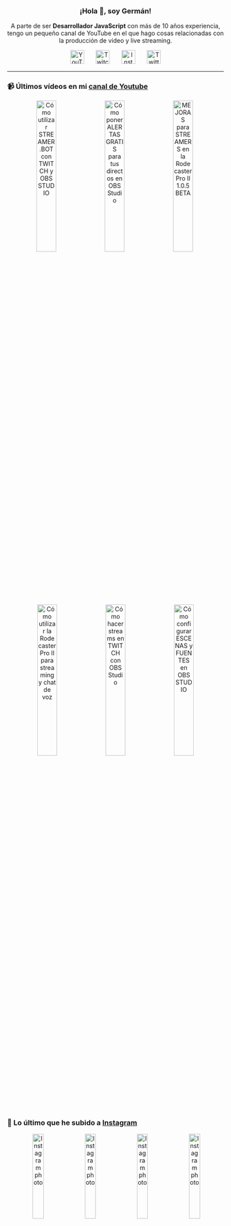 <p align="center" width="300">
  <h3 align="center">¡Hola 👋, soy Germán!</h3>
</p>

<p align="center">A parte de ser <strong>Desarrollador JavaScript</strong> con más de 10 años experiencia, tengo un pequeño canal de YouTube en el que hago cosas relacionadas con la producción de video y live streaming.</p>

<p align="center">
  <a href="https://youtube.com/@germix" target="blank"><img src="https://cdn.simpleicons.org/youtube/FF0000" alt="YouTube" title="YouTube" width="32px" /></a>
  &#8287;&#8287;&#8287;&#8287;&#8287;
  <a href="https://twitch.tv/germix_tv" target="blank"><img src="https://cdn.simpleicons.org/twitch/9146FF" alt="Twitch" title="Twitch" width="32px" /></a>
  &#8287;&#8287;&#8287;&#8287;&#8287;
  <a href="https://instagram.com/germix_tv" target="blank"><img src="https://cdn.simpleicons.org/instagram/E4405F" alt="Instagram" title="Instagram" width="32px" /></a>
  &#8287;&#8287;&#8287;&#8287;&#8287;
  <a href="https://twitter.com/germix_tv" target="blank"><img src="https://cdn.simpleicons.org/twitter/1DA1F2" alt="Twitter" title="Twitter" width="32px" />
  </a>
</p>

<hr />

<p align="center">
  <h3>📹 Últimos vídeos en mi <a href="https://youtube.com/@germix?sub_confirmation=1" target="blank">canal de Youtube</a></h3>
</p>
<p align="center">&#8287;<a href="https://youtu.be/2AilFoiYnlc" target="blank"><img width="30%" src="https://img.youtube.com/vi/2AilFoiYnlc/mqdefault.jpg" alt="Cómo utilizar STREAMER.BOT con TWITCH y OBS STUDIO" title="Cómo utilizar STREAMER.BOT con TWITCH y OBS STUDIO" /></a>  &#8287;<a href="https://youtu.be/3EUPLZjGjkY" target="blank"><img width="30%" src="https://img.youtube.com/vi/3EUPLZjGjkY/mqdefault.jpg" alt="Cómo poner ALERTAS GRATIS para tus directos en OBS Studio" title="Cómo poner ALERTAS GRATIS para tus directos en OBS Studio" /></a>  &#8287;<a href="https://youtu.be/3mLzME7gODA" target="blank"><img width="30%" src="https://img.youtube.com/vi/3mLzME7gODA/mqdefault.jpg" alt="MEJORAS para STREAMERS en la Rodecaster Pro II 1.0.5 BETA" title="MEJORAS para STREAMERS en la Rodecaster Pro II 1.0.5 BETA" /></a>  &#8287;<a href="https://youtu.be/8784wBhHpVo" target="blank"><img width="30%" src="https://img.youtube.com/vi/8784wBhHpVo/mqdefault.jpg" alt="Cómo utilizar la Rodecaster Pro II para streaming y chat de voz" title="Cómo utilizar la Rodecaster Pro II para streaming y chat de voz" /></a>  &#8287;<a href="https://youtu.be/L-Fe5wee3uM" target="blank"><img width="30%" src="https://img.youtube.com/vi/L-Fe5wee3uM/mqdefault.jpg" alt="Cómo hacer streams en TWITCH con OBS Studio" title="Cómo hacer streams en TWITCH con OBS Studio" /></a>  &#8287;<a href="https://youtu.be/TjLFIa8oTSs" target="blank"><img width="30%" src="https://img.youtube.com/vi/TjLFIa8oTSs/mqdefault.jpg" alt="Cómo configurar ESCENAS y FUENTES en OBS STUDIO" title="Cómo configurar ESCENAS y FUENTES en OBS STUDIO" /></a></p>

<p align="center">
  <h3>📸 Lo último que he subido a <a href="https://instagram.com/germix_tv" target="blank">Instagram</a></h3>
</p>
<p align="center">&#8287;<a href='https://instagram.com/p/Cyep5CuxgMj' target='_blank'><img width='22.5%' src='https://scontent-lhr6-2.cdninstagram.com/v/t51.2885-15/392738410_802497294962561_7766657189876091734_n.jpg?stp=dst-jpg_e15_fr_p1080x1080&_nc_ht=scontent-lhr6-2.cdninstagram.com&_nc_cat=105&_nc_ohc=LVEdSZ-AWWEAX-slLsp&edm=APU89FABAAAA&ccb=7-5&oh=00_AfAG851tUiokDVXSwpHtttmerr_30Qn_dCkgmgmQMFNzwg&oe=65471E4F&_nc_sid=bc0c2c' alt='Instagram photo' /></a>  &#8287;<a href='https://instagram.com/p/CyUOrf5R5M1' target='_blank'><img width='22.5%' src='https://scontent-lhr8-1.cdninstagram.com/v/t51.2885-15/391132186_862394615403356_4456715945864593015_n.jpg?stp=dst-jpg_e15_fr_p1080x1080&_nc_ht=scontent-lhr8-1.cdninstagram.com&_nc_cat=108&_nc_ohc=WwKvOlWvuoIAX_EA6xO&edm=APU89FABAAAA&ccb=7-5&oh=00_AfBzm3I0NpEv_ZXdTB8vSRI2Qv-GuEIyxjenUzZlUV3xBQ&oe=6546EB8D&_nc_sid=bc0c2c' alt='Instagram photo' /></a>  &#8287;<a href='https://instagram.com/p/CyTfNOUxDv_' target='_blank'><img width='22.5%' src='https://scontent-lhr6-2.cdninstagram.com/v/t51.2885-15/387719271_334399562445173_5871861751405127672_n.jpg?stp=dst-jpg_e15_fr_p1080x1080&_nc_ht=scontent-lhr6-2.cdninstagram.com&_nc_cat=105&_nc_ohc=W_gTRgeicQ0AX9B2l6z&edm=APU89FABAAAA&ccb=7-5&oh=00_AfCZplH-b2QyKiC2w_VHb8kuhWPF7aIEtxE4gPE8JiCEYw&oe=6547585F&_nc_sid=bc0c2c' alt='Instagram photo' /></a>  &#8287;<a href='https://instagram.com/p/CyJ0ocWNdkD' target='_blank'><img width='22.5%' src='https://scontent-lhr6-2.cdninstagram.com/v/t51.2885-15/386845509_335173749039197_8557299097516895657_n.jpg?stp=dst-jpg_e15_fr_p1080x1080&_nc_ht=scontent-lhr6-2.cdninstagram.com&_nc_cat=105&_nc_ohc=bEkpHBMMSb4AX9JxVRB&edm=APU89FABAAAA&ccb=7-5&oh=00_AfCAQ5iENuLlCfX1PK7btelx-4RcR5tCD3LQ2fw7t7a33g&oe=6546F205&_nc_sid=bc0c2c' alt='Instagram photo' /></a></p>
